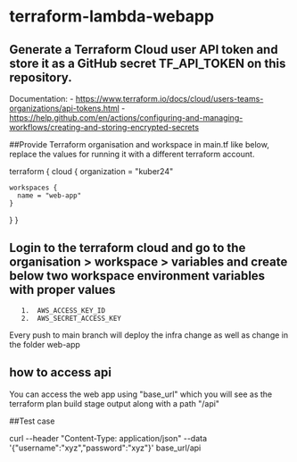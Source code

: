 # terraform-lambda-webapp

## Generate a Terraform Cloud user API token and store it as a GitHub secret  TF_API_TOKEN on this repository.
   Documentation:
     - https://www.terraform.io/docs/cloud/users-teams-organizations/api-tokens.html
     - https://help.github.com/en/actions/configuring-and-managing-workflows/creating-and-storing-encrypted-secrets

##Provide Terraform organisation and workspace in main.tf like below, replace the values for running it with a different terraform account.

terraform {
  cloud { 
    organization = "kuber24"

    workspaces {
      name = "web-app"
    }
  }
}

## Login to the terraform cloud and go to the organisation > workspace > variables and create below two workspace environment variables with proper values

       1.  AWS_ACCESS_KEY_ID
       2.  AWS_SECRET_ACCESS_KEY

Every push to main branch will deploy the infra change as well as change in the folder web-app

## how to access api
You can access the web app using "base_url" which you will see as the terraform plan build stage output along with a path "/api"

##Test case 

curl --header "Content-Type: application/json" --data '{"username":"xyz","password":"xyz"}' base_url/api



